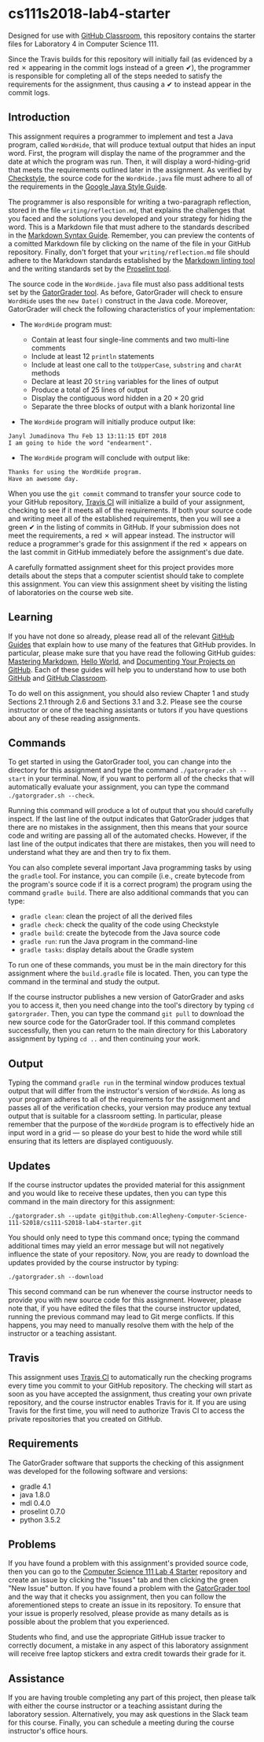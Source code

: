 
# cs111s2018-lab4-starter

Designed for use with [GitHub Classroom](https://classroom.github.com/), this
repository contains the starter files for Laboratory 4 in Computer Science 111.

Since the Travis builds for this repository will initially fail (as evidenced by
a red &#x2717; appearing in the commit logs instead of a green &#x2714;), the
programmer is responsible for completing all of the steps needed to satisfy the
requirements for the assignment, thus causing a &#x2714; to instead appear in
the commit logs.


## Introduction

This assignment requires a programmer to implement and test a Java program,
called `WordHide`, that will produce textual output that hides an input word.
First, the program will display the name of the programmer and the date at
which the program was run. Then, it will display a word-hiding-grid that meets
the requirements outlined later in the assignment. As verified by
[Checkstyle](https://github.com/checkstyle/checkstyle), the source code for the
`WordHide.java` file must adhere to all of the requirements in the [Google Java
Style Guide](https://google.github.io/styleguide/javaguide.html).

The programmer is also responsible for writing a two-paragraph reflection,
stored in the file `writing/reflection.md`, that explains the challenges that
you faced and the solutions you developed and your strategy for hiding the word.
This is a Markdown file that must adhere to the standards described in the
[Markdown Syntax Guide](https://guides.github.com/features/mastering-markdown/).
Remember, you can preview the contents of a comitted Markdown file by clicking
on the name of the file in your GitHub repository. Finally, don't forget that
your `writing/reflection.md` file should adhere to the Markdown standards
established by the [Markdown linting
tool](https://github.com/markdownlint/markdownlint) and the writing standards
set by the [Proselint tool](http://proselint.com/).

The source code in the `WordHide.java` file must also pass additional tests set
by the [GatorGrader tool](https://github.com/gkapfham/gatorgrader). As before,
GatorGrader will check to ensure `WordHide` uses the `new Date()` construct in
the Java code. Moreover, GatorGrader will check the following characteristics
of your implementation:

* The `WordHide` program must:
  * Contain at least four single-line comments and two multi-line comments
  * Include at least 12 `println` statements
  * Include at least one call to the `toUpperCase`, `substring` and `charAt` methods
  * Declare at least 20 `String` variables for the lines of output
  * Produce a total of 25 lines of output
  * Display the contiguous word hidden in a 20 &times; 20 grid
  * Separate the three blocks of output with a blank horizontal line

* The `WordHide` program will initially produce output like:

```
Janyl Jumadinova Thu Feb 13 13:11:15 EDT 2018
I am going to hide the word "endearment".
```

* The `WordHide` program will conclude with output like:

```
Thanks for using the WordHide program.
Have an awesome day.
```

When you use the `git commit` command to transfer your source code to your
GitHub repository, [Travis CI](https://travis-ci.com/) will initialize a build
of your assignment, checking to see if it meets all of the requirements. If both
your source code and writing meet all of the established requirements, then you
will see a green &#x2714; in the listing of commits in GitHub. If your
submission does not meet the requirements, a red &#x2717; will appear instead.
The instructor will reduce a programmer's grade for this assignment if the red
&#x2717; appears on the last commit in GitHub immediately before the
assignment's due date.

A carefully formatted assignment sheet for this project provides more details
about the steps that a computer scientist should take to complete this
assignment. You can view this assignment sheet by visiting the listing of
laboratories on the course web site.

## Learning

If you have not done so already, please read all of the relevant [GitHub
Guides](https://guides.github.com/) that explain how to use many of the features
that GitHub provides. In particular, please make sure that you have read the
following GitHub guides: [Mastering
Markdown](https://guides.github.com/features/mastering-markdown/), [Hello
World](https://guides.github.com/activities/hello-world/), and [Documenting Your
Projects on GitHub](https://guides.github.com/features/wikis/). Each of these
guides will help you to understand how to use both [GitHub](http://github.com) and
[GitHub Classroom](https://classroom.github.com/).

To do well on this assignment, you should also review Chapter 1 and study
Sections 2.1 through 2.6 and Sections 3.1 and 3.2. Please see the course
instructor or one of the teaching assistants or tutors if you have questions
about any of these reading assignments.

## Commands

To get started in using the GatorGrader tool, you can change into the directory
for this assignment and type the command `./gatorgrader.sh --start` in your
terminal. Now, if you want to perform all of the checks that will automatically
evaluate your assignment, you can type the command `./gatorgrader.sh --check`.

Running this command will produce a lot of output that you should carefully
inspect. If the last line of the output indicates that GatorGrader judges that
there are no mistakes in the assignment, then this means that your source code
and writing are passing all of the automated checks. However, if the last line
of the output indicates that there are mistakes, then you will need to
understand what they are and then try to fix them.

You can also complete several important Java programming tasks by using the
`gradle` tool. For instance, you can compile (i.e., create bytecode from the
program's source code if it is a correct program) the program using the command
`gradle build`. There are also additional commands that you can type:

* `gradle clean`: clean the project of all the derived files
* `gradle check`: check the quality of the code using Checkstyle
* `gradle build`: create the bytecode from the Java source code
* `gradle run`: run the Java program in the command-line
* `gradle tasks`: display details about the Gradle system

To run one of these commands, you must be in the main directory for this
assignment where the `build.gradle` file is located. Then, you can type the
command in the terminal and study the output.

If the course instructor publishes a new version of GatorGrader and asks you to
access it, then you need change into the tool's directory by typing `cd
gatorgrader`. Then, you can type the command `git pull` to download the new
source code for the GatorGrader tool. If this command completes successfully,
then you can return to the main directory for this Laboratory assignment by
typing `cd ..` and then continuing your work.

## Output

<!-- NOTE: There is no output sample for this word hiding program -->

Typing the command `gradle run` in the terminal window produces textual output
that will differ from the instructor's version of `WordHide`. As long as your
program adheres to all of the requirements for the assignment and passes all of
the verification checks, your version may produce any textual output that is
suitable for a classroom setting. In particular, please remember that the
purpose of the `WordHide` program is to effectively hide an input word in a grid
&mdash; so please do your best to hide the word while still ensuring that its
letters are displayed contiguously.

## Updates

If the course instructor updates the provided material for this assignment and
you would like to receive these updates, then you can type this command in the
main directory for this assignment:

```
./gatorgrader.sh --update git@github.com:Allegheny-Computer-Science-111-S2018/cs111-S2018-lab4-starter.git
```

You should only need to type this command once; typing the command additional
times may yield an error message but will not negatively influence the state of
your repository. Now, you are ready to download the updates provided by the
course instructor by typing:

```
./gatorgrader.sh --download
```

This second command can be run whenever the course instructor needs to provide
you with new source code for this assignment. However, please note that, if you
have edited the files that the course instructor updated, running the previous
command may lead to Git merge conflicts. If this happens, you may need to
manually resolve them with the help of the instructor or a teaching assistant.

## Travis

This assignment uses [Travis CI](https://travis-ci.com/) to automatically run
the checking programs every time you commit to your GitHub repository. The
checking will start as soon as you have accepted the assignment, thus creating
your own private repository, and the course instructor enables Travis for it. If
you are using Travis for the first time, you will need to authorize Travis CI to
access the private repositories that you created on GitHub.

## Requirements

The GatorGrader software that supports the checking of this assignment was
developed for the following software and versions:

* gradle 4.1
* java 1.8.0
* mdl 0.4.0
* proselint 0.7.0
* python 3.5.2

## Problems

If you have found a problem with this assignment's provided source code, then
you can go to the [Computer Science 111 Lab 4
Starter](https://github.com/Allegheny-Computer-Science-111-S2018/cs111-S2018-lab4-starter)
repository and create an issue by clicking the "Issues" tab and then clicking
the green "New Issue" button. If you have found a problem with the [GatorGrader
tool](https://github.com/gkapfham/gatorgrader) and the way that it checks you
assignment, then you can follow the aforementioned steps to create an issue in
its repository. To ensure that your issue is properly resolved, please provide
as many details as is possible about the problem that you experienced. 

Students who find, and use the appropriate GitHub issue tracker to correctly
document, a mistake in any aspect of this laboratory assignment will receive
free laptop stickers and extra credit towards their grade for it.

## Assistance

If you are having trouble completing any part of this project, then please talk
with either the course instructor or a teaching assistant during the laboratory
session. Alternatively, you may ask questions in the Slack team for this
course. Finally, you can schedule a meeting during the course instructor's
office hours.
